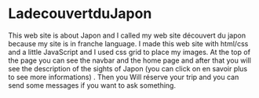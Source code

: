 # LadecouvertduJapon
This web site is about Japon and I called my web site découvert du japon because my site is in franche language. I made this web site with html/css and a little JavaScript and I used css grid to place my images.  At the top of the page you can see the navbar and the home page and after that you will see the description of the sights of Japon (you can click on en savoir plus to see more informations) . Then you Will réserve your trip and you can send some messages if you want to ask something. 
